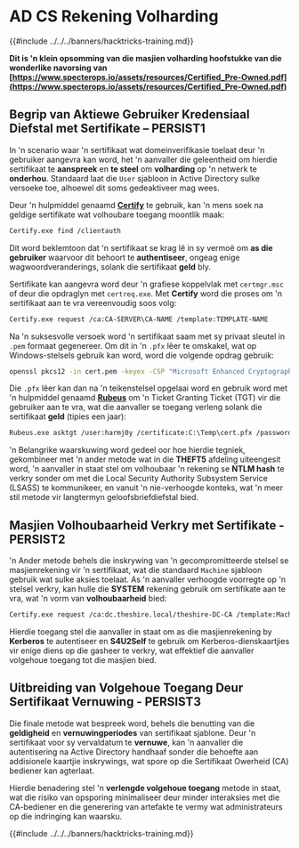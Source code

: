 # AD CS Rekening Volharding

{{#include ../../../banners/hacktricks-training.md}}

**Dit is 'n klein opsomming van die masjien volharding hoofstukke van die wonderlike navorsing van [https://www.specterops.io/assets/resources/Certified_Pre-Owned.pdf](https://www.specterops.io/assets/resources/Certified_Pre-Owned.pdf)**

## **Begrip van Aktiewe Gebruiker Kredensiaal Diefstal met Sertifikate – PERSIST1**

In 'n scenario waar 'n sertifikaat wat domeinverifikasie toelaat deur 'n gebruiker aangevra kan word, het 'n aanvaller die geleentheid om hierdie sertifikaat te **aanspreek** en **te steel** om **volharding** op 'n netwerk te **onderhou**. Standaard laat die `User` sjabloon in Active Directory sulke versoeke toe, alhoewel dit soms gedeaktiveer mag wees.

Deur 'n hulpmiddel genaamd [**Certify**](https://github.com/GhostPack/Certify) te gebruik, kan 'n mens soek na geldige sertifikate wat volhoubare toegang moontlik maak:
```bash
Certify.exe find /clientauth
```
Dit word beklemtoon dat 'n sertifikaat se krag lê in sy vermoë om **as die gebruiker** waarvoor dit behoort te **authentiseer**, ongeag enige wagwoordveranderings, solank die sertifikaat **geld** bly.

Sertifikate kan aangevra word deur 'n grafiese koppelvlak met `certmgr.msc` of deur die opdraglyn met `certreq.exe`. Met **Certify** word die proses om 'n sertifikaat aan te vra vereenvoudig soos volg:
```bash
Certify.exe request /ca:CA-SERVER\CA-NAME /template:TEMPLATE-NAME
```
Na 'n suksesvolle versoek word 'n sertifikaat saam met sy privaat sleutel in `.pem` formaat gegenereer. Om dit in 'n `.pfx` lêer te omskakel, wat op Windows-stelsels gebruik kan word, word die volgende opdrag gebruik:
```bash
openssl pkcs12 -in cert.pem -keyex -CSP "Microsoft Enhanced Cryptographic Provider v1.0" -export -out cert.pfx
```
Die `.pfx` lêer kan dan na 'n teikenstelsel opgelaai word en gebruik word met 'n hulpmiddel genaamd [**Rubeus**](https://github.com/GhostPack/Rubeus) om 'n Ticket Granting Ticket (TGT) vir die gebruiker aan te vra, wat die aanvaller se toegang verleng solank die sertifikaat **geld** (tipies een jaar):
```bash
Rubeus.exe asktgt /user:harmj0y /certificate:C:\Temp\cert.pfx /password:CertPass!
```
'n Belangrike waarskuwing word gedeel oor hoe hierdie tegniek, gekombineer met 'n ander metode wat in die **THEFT5** afdeling uiteengesit word, 'n aanvaller in staat stel om volhoubaar 'n rekening se **NTLM hash** te verkry sonder om met die Local Security Authority Subsystem Service (LSASS) te kommunikeer, en vanuit 'n nie-verhoogde konteks, wat 'n meer stil metode vir langtermyn geloofsbriefdiefstal bied.

## **Masjien Volhoubaarheid Verkry met Sertifikate - PERSIST2**

'n Ander metode behels die inskrywing van 'n gecompromitteerde stelsel se masjienrekening vir 'n sertifikaat, wat die standaard `Machine` sjabloon gebruik wat sulke aksies toelaat. As 'n aanvaller verhoogde voorregte op 'n stelsel verkry, kan hulle die **SYSTEM** rekening gebruik om sertifikate aan te vra, wat 'n vorm van **volhoubaarheid** bied:
```bash
Certify.exe request /ca:dc.theshire.local/theshire-DC-CA /template:Machine /machine
```
Hierdie toegang stel die aanvaller in staat om as die masjienrekening by **Kerberos** te autentiseer en **S4U2Self** te gebruik om Kerberos-dienskaartjies vir enige diens op die gasheer te verkry, wat effektief die aanvaller volgehoue toegang tot die masjien bied.

## **Uitbreiding van Volgehoue Toegang Deur Sertifikaat Vernuwing - PERSIST3**

Die finale metode wat bespreek word, behels die benutting van die **geldigheid** en **vernuwingperiodes** van sertifikaat sjablone. Deur 'n sertifikaat voor sy vervaldatum te **vernuwe**, kan 'n aanvaller die autentisering na Active Directory handhaaf sonder die behoefte aan addisionele kaartjie inskrywings, wat spore op die Sertifikaat Owerheid (CA) bediener kan agterlaat.

Hierdie benadering stel 'n **verlengde volgehoue toegang** metode in staat, wat die risiko van opsporing minimaliseer deur minder interaksies met die CA-bediener en die generering van artefakte te vermy wat administrateurs op die indringing kan waarsku. 

{{#include ../../../banners/hacktricks-training.md}}
